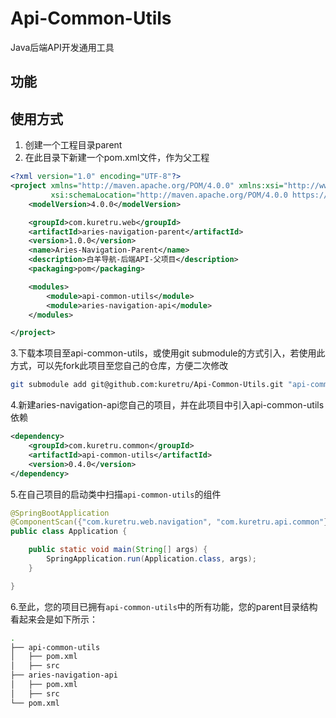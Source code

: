 # Api-Common-Utils

Java后端API开发通用工具

## 功能

## 使用方式

1. 创建一个工程目录parent
2. 在此目录下新建一个pom.xml文件，作为父工程

```xml
<?xml version="1.0" encoding="UTF-8"?>
<project xmlns="http://maven.apache.org/POM/4.0.0" xmlns:xsi="http://www.w3.org/2001/XMLSchema-instance"
         xsi:schemaLocation="http://maven.apache.org/POM/4.0.0 https://maven.apache.org/xsd/maven-4.0.0.xsd">
    <modelVersion>4.0.0</modelVersion>

    <groupId>com.kuretru.web</groupId>
    <artifactId>aries-navigation-parent</artifactId>
    <version>1.0.0</version>
    <name>Aries-Navigation-Parent</name>
    <description>白羊导航-后端API-父项目</description>
    <packaging>pom</packaging>

    <modules>
        <module>api-common-utils</module>
        <module>aries-navigation-api</module>
    </modules>

</project>

```

3.下载本项目至api-common-utils，或使用git submodule的方式引入，若使用此方式，可以先fork此项目至您自己的仓库，方便二次修改

```bash
git submodule add git@github.com:kuretru/Api-Common-Utils.git "api-common-utils"
```

4.新建aries-navigation-api您自己的项目，并在此项目中引入api-common-utils依赖

```xml
<dependency>
    <groupId>com.kuretru.common</groupId>
    <artifactId>api-common-utils</artifactId>
    <version>0.4.0</version>
</dependency>
```

5.在自己项目的启动类中扫描`api-common-utils`的组件

```java
@SpringBootApplication
@ComponentScan({"com.kuretru.web.navigation", "com.kuretru.api.common"})
public class Application {

    public static void main(String[] args) {
        SpringApplication.run(Application.class, args);
    }

}
```

6.至此，您的项目已拥有`api-common-utils`中的所有功能，您的parent目录结构看起来会是如下所示：

```bash
.
├── api-common-utils
│   ├── pom.xml
│   ├── src
├── aries-navigation-api
│   ├── pom.xml
│   ├── src
└── pom.xml
```
